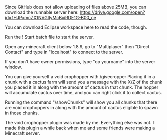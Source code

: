 Since GitHub does not allow uploading of files above 25MB, you can download the runnable server here:
https://drive.google.com/open?id=1HJPxmcZX1NVGIIyMcBxiRDE1G-B00_ce

You can download Eclipse workspace here to read the code, though.

Run the ! Start batch file to start the server.

Open any minecraft client below 1.8.9, go to "Multiplayer" then "Direct Contact" and type in "localhost" to connect to the server.

If you don't have owner permissions, type "op yourname" into the server window.

You can give yourself a void crophopper with /givecropper
Placing it in a chunk with a cactus farm will send you a message with the X/Z of the chunk you placed it in along with the amount of cactus in that chunk. The hopper will accumulate cactus over time, and you can right click it to collect cactus.

Running the command "/showChunks" will show you all chunks that there are void crophoppers in along with the amount of cactus eligible to spawn in those chunks.

The void crophopper plugin was made by me. Everything else was not. I made this plugin a while back when me and some friends were making a Minecraft server.
